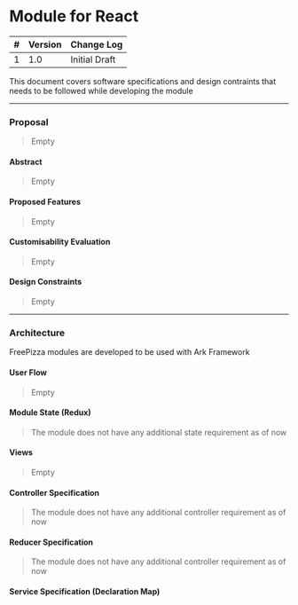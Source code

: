 # Module for React

| #    | Version | Change Log    |
| ---- | ------- | ------------- |
| 1    | 1.0     | Initial Draft |

This document covers software specifications and design contraints that needs to be followed while developing the module

------

### Proposal

> Empty

#### Abstract

> Empty

#### Proposed Features

> Empty

#### Customisability Evaluation

> Empty

#### Design Constraints

> Empty

------

### Architecture

FreePizza modules are developed to be used with Ark Framework

#### User Flow

> Empty

#### Module State (Redux)

> The module does not have any additional state requirement as of now

#### Views

> Empty

#### Controller Specification

> The module does not have any additional controller requirement as of now



#### Reducer Specification

> The module does not have any additional controller requirement as of now



#### Service Specification (Declaration Map)

```typescript

```



